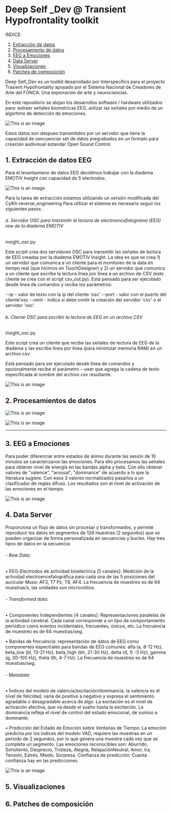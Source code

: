 # Deep Self _Dev @ Transient Hypofrontality toolkit 

INDICE:

1. [Extracción de datos](https://github.com/interspecifics/Deep_Self_dev#1-extracción-de-datos-eeg)
2. [Procesamiento de datos](https://github.com/interspecifics/Deep_Self_dev#2-procesamientos-de-datos)
3. [EEG a Emociones](https://github.com/interspecifics/Deep_Self_dev#3-eeg-a-emociones)
4. [Data Server](https://github.com/interspecifics/Deep_Self_dev#4-data-server)
5. [Visualizaciones](https://github.com/interspecifics/Deep_Self_dev#5-visualizaciones)
6. [Patches de composición](https://github.com/interspecifics/Deep_Self_dev#6-patches-de-composición)


Deep Self_Dev es un toolkit desarrollado por Interspecifics para el proyecto Trasient Hypofrontality apoyado por el Sistema Nacional de Creadores de Arte del FONCA. Una exploración de arte y neurociencias. 

En este repositorio se alojan los desarrollos software / hardware utilizados para: extraer señales biometricas EEG, anlizar las señales por medio de un algortimo de detección de emociones. 

![This is an image](https://github.com/interspecifics/Deep_Self_dev/blob/main/sistema.png?raw=true)

Estos datos son despues transmitidos por un servidor que tiene la capacidad de sencuenciar set de datos pregrabados en un formato para creación audivisual estandar Open Sound Control. 

## 1. Extracción de datos EEG
Para el levantamieno de datos EEG decidimos trabajar con la diadema EMOTIV Insight con capacidad de 5 electrodos. 

![This is an image](https://www.mindtecstore.com/media/image/product/2163/md/emotiv-insight-5-kanal-eeg-headset~4.jpg)

Para la tarea de extracción estamos utilizando un versión modificada del CyKit-reverse_engineering 
Para utilizar el sistema es necesario seguir los siguientes pasos. 

###### a. Servidor OSC para transmitir la lectura de electroencefalograma (EEG) raw de la diadema EMOTIV

insight_osc.py

Este scrpit crea dos servidores OSC para transmitir las señales de lectura de EEG creadas por la diadema EMOTIV Insight. La idea es que se crea 1) un servidor que comunica a un cliente para el monitoreo de la data en tiempo real (que hicimos en TouchDesigner) y 2) un servidor que comunica a un cliente que escribe la lectura línea por línea a un archivo de CSV (este cliente se crea con el script csv_out.py).
Está pensado para ser ejecutado desde linea de comandos y recibe los parámetros:

--ip - valor de texto con la ip del cliente 'osc' --port - valor con el puerto del cliente'osc --omit - indica si debe omitir la creación del servidor 'csv' o el servidor 'osc'.

###### b. Cliente OSC para escribir la lectura de EEG en un archivo CSV

insight_osc.py

Este script crea un cliente que recibe las señales de lectura de EEG de la diadema y las escribe línea por línea (para minimizar memoria RAM) en un archivo csv.

Está pensado para ser ejecutado desde linea de comandos y opcionalmente recibe el parámetro --user que agrega la cadena de texto especificada al nombre del archivo csv resultante.

![This is an image](https://github.com/interspecifics/Deep_Self_dev/blob/main/CyKit-reverse_engineering/deep-self/eegcapture.jpg?raw=true)

## 2. Procesamientos de datos


![This is an image](https://github.com/interspecifics/Deep_Self_dev/blob/main/raw_icad.png?raw=true)

![This is an image](https://github.com/interspecifics/Deep_Self_dev/blob/main/frec_clusters.png?raw=true)



___________________________________________

## 3. EEG a Emociones

Para poder diferenciar entre estados de ánimo durante las sesión de 10 minutos se caracterizaron las emociones.
Para ello procesamos las señales para obtener nivel de energía en las bandas alpha y beta.
Con ello obtener valores de "valence", "arousal", "dominance" de acuerdo a lo que la literatura sugiere.
Con esos 3 valores normalizados pasarlos a un clasificador de reglas difuso.
Los resultados son el nivel de activación de las emociones en el tiempo.

![This is an image](https://github.com/interspecifics/Deep_Self_dev/blob/main/EEG2Emotions/resultados/graficas/alf_audio_EEG_2022-04-20_155442.PNG?raw=true)

## 4. Data Server

Proporciona un flujo de datos sin procesar y transformados, y permite reproducir los datos en segmentos de 128 muestras (2 segundos) que se pueden organizar de forma personalizada en secuencias y bucles. Hay tres tipos de datos en la secuencia:

###### - Raw Data: 

• EEG-Electrodos de actividad bioelectrica [5 canales]: Medición de la actividad electroencefalográfica para cada una de las 5 posiciones del auricular Muse: AF3, T7 Pz, T8, AF4. La frecuencia de muestreo es de 64 muestras/s, las unidades son microvoltios.

###### - Transformed data:

• Componentes Independientes [4 canales]: Representaciones paralelas de la actividad cerebral. Cada canal corresponde a un tipo de comportamiento periódico como eventos incidentales, frecuentes, únicos, etc. La frecuencia de muestreo es de 64 muestras/seg.

• Bandas de frecuencia: representación de datos de EEG como componentes espectrales para bandas de EEG comunes: alfa (a, 8-12 Hz), beta_low (bl, 13-21 Hz), beta_high (bh, 21-30 Hz), delta (d, 1) -3 Hz), gamma (g, 30-100 Hz), theta (th, 4-7 Hz). La frecuencia de muestreo es de 64 muestras/seg.

###### - Metadata 

• Índices del modelo de valencia/excitación/dominancia: la valencia es el nivel de felicidad, varía de positivo a negativo y expresa el sentimiento agradable o desagradable acerca de algo. La excitación es el nivel de activación afectiva, que va desde el sueño hasta la excitación. La dominancia refleja el nivel de control del estado emocional, de sumiso a dominante.

• Predicción del Estado de Emoción sobre Ventanas de Tiempo: La emoción predicha por los índices del modelo VAD, requiere las muestras en un periodo de 2 segundos, por lo que genera una muestra cada vez que se completa un segmento. Las emociones reconocibles son: Aburrido, Soñoliento, Desprecio, Tristeza, Alegría, RelajaciónNeutral, Amor, Ira, Tensión, Estrés, Miedo, Sorpresa.
Confianza de predicción: Cuanta confianza hay en las predicciones.

![This is an image](https://github.com/interspecifics/Deep_Self_dev/blob/main/deepself_server_v1.0/Selection_078.jpg?raw=true)



## 5. Visualizaciones

## 6. Patches de composición 
